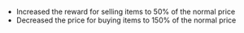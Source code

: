 - Increased the reward for selling items to 50% of the normal price
- Decreased the price for buying items to 150% of the normal price
